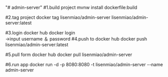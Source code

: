 "# admin-server" 
#1.build project 
mvnw install dockerfile:build

#2.tag project
docker tag lisenmiao/admin-server lisenmiao/admin-server:latest

#3.login docker hub
docker login<br>
->input username ＆ password
#4.push to docker hub
docker push lisenmiao/admin-server:latest

#5.pull form docker hub
docker pull lisenmiao/admin-server

#6.run app
docker run -d -p 8080:8080 -t lisenmiao/admin-server --name admin-server